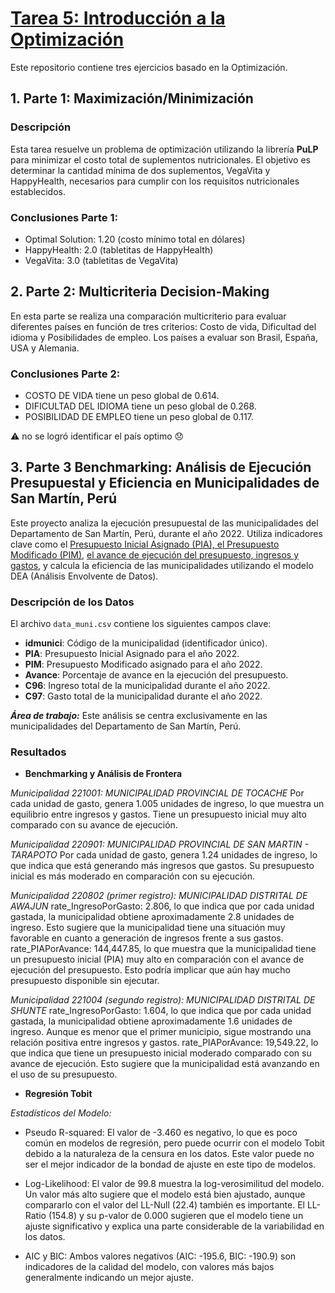 # [Tarea 5: Introducción a la Optimización](https://yharaaa.github.io/Tarea_5/)


Este repositorio contiene tres ejercicios basado en la Optimización.

## 1. **Parte 1: Maximización/Minimización**

### Descripción
Esta tarea resuelve un problema de optimización utilizando la librería **PuLP** para minimizar el costo total de suplementos nutricionales. El objetivo es determinar la cantidad mínima de dos suplementos, VegaVita y HappyHealth, necesarios para cumplir con los requisitos nutricionales establecidos.

### Conclusiones Parte 1: 
- Optimal Solution: 1.20 (costo mínimo total en dólares)
- HappyHealth: 2.0 (tabletitas de HappyHealth)
- VegaVita: 3.0 (tabletitas de VegaVita)

## 2. **Parte 2: Multicriteria Decision-Making**
En esta parte se realiza una comparación multicriterio para evaluar diferentes países en función de tres criterios: Costo de vida, Dificultad del idioma y Posibilidades de empleo. Los países a evaluar son Brasil, España, USA y Alemania.

### Conclusiones Parte 2: 
- COSTO DE VIDA tiene un peso global de 0.614.
- DIFICULTAD DEL IDIOMA tiene un peso global de 0.268.
- POSIBILIDAD DE EMPLEO tiene un peso global de 0.117.

⚠️ no se logró identificar el país optimo 😞


## 3. **Parte 3 Benchmarking: Análisis de Ejecución Presupuestal y Eficiencia en Municipalidades de San Martín, Perú**

Este proyecto analiza la ejecución presupuestal de las municipalidades del Departamento de San Martín, Perú, durante el año 2022. Utiliza indicadores clave como el [Presupuesto Inicial Asignado (PIA), el Presupuesto Modificado (PIM)](https://apps5.mineco.gob.pe/transparencia/Navegador/default.aspx?y=2022&ap=ActProy), [el avance de ejecución del presupuesto, ingresos y gastos](http://webinei.inei.gob.pe/anda_inei/index.php/catalog/779), y calcula la eficiencia de las municipalidades utilizando el modelo DEA (Análisis Envolvente de Datos).

### Descripción de los Datos

El archivo `data_muni.csv` contiene los siguientes campos clave:

- **idmunici**: Código de la municipalidad (identificador único).
- **PIA**: Presupuesto Inicial Asignado para el año 2022.
- **PIM**: Presupuesto Modificado asignado para el año 2022.
- **Avance**: Porcentaje de avance en la ejecución del presupuesto.
- **C96**: Ingreso total de la municipalidad durante el año 2022.
- **C97**: Gasto total de la municipalidad durante el año 2022.

***Área de trabajo:*** Este análisis se centra exclusivamente en las municipalidades del Departamento de San Martín, Perú.

### Resultados

- **Benchmarking y Análisis de Frontera**

*Municipalidad 221001: MUNICIPALIDAD PROVINCIAL DE TOCACHE*
Por cada unidad de gasto, genera 1.005 unidades de ingreso, lo que muestra un equilibrio entre ingresos y gastos.
Tiene un presupuesto inicial muy alto comparado con su avance de ejecución.

*Municipalidad 220901: MUNICIPALIDAD PROVINCIAL DE SAN MARTIN - TARAPOTO*
Por cada unidad de gasto, genera 1.24 unidades de ingreso, lo que indica que está generando más ingresos que gastos.
Su presupuesto inicial es más moderado en comparación con su ejecución.

*Municipalidad 220802 (primer registro): MUNICIPALIDAD DISTRITAL DE AWAJUN*
rate_IngresoPorGasto: 2.806, lo que indica que por cada unidad gastada, la municipalidad obtiene aproximadamente 2.8 unidades de ingreso. Esto sugiere que la municipalidad tiene una situación muy favorable en cuanto a generación de ingresos frente a sus gastos.
rate_PIAPorAvance: 144,447.85, lo que muestra que la municipalidad tiene un presupuesto inicial (PIA) muy alto en comparación con el avance de ejecución del presupuesto. Esto podría implicar que aún hay mucho presupuesto disponible sin ejecutar.

*Municipalidad 221004 (segundo registro): MUNICIPALIDAD DISTRITAL DE SHUNTE*
rate_IngresoPorGasto: 1.604, lo que indica que por cada unidad gastada, la municipalidad obtiene aproximadamente 1.6 unidades de ingreso. Aunque es menor que el primer municipio, sigue mostrando una relación positiva entre ingresos y gastos.
rate_PIAPorAvance: 19,549.22, lo que indica que tiene un presupuesto inicial moderado comparado con su avance de ejecución. Esto sugiere que la municipalidad está avanzando en el uso de su presupuesto.

- **Regresión Tobit**  

*Estadísticos del Modelo:*

- Pseudo R-squared: El valor de -3.460 es negativo, lo que es poco común en modelos de regresión, pero puede ocurrir con el modelo Tobit debido a la naturaleza de la censura en los datos. Este valor puede no ser el mejor indicador de la bondad de ajuste en este tipo de modelos.

- Log-Likelihood: El valor de 99.8 muestra la log-verosimilitud del modelo. Un valor más alto sugiere que el modelo está bien ajustado, aunque compararlo con el valor del LL-Null (22.4) también es importante. El LL-Ratio (154.8) y su p-valor de 0.000 sugieren que el modelo tiene un ajuste significativo y explica una parte considerable de la variabilidad en los datos.

- AIC y BIC: Ambos valores negativos (AIC: -195.6, BIC: -190.9) son indicadores de la calidad del modelo, con valores más bajos generalmente indicando un mejor ajuste.
